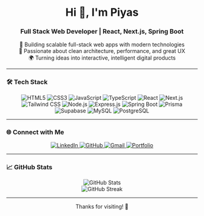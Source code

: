 <h1 align="center">Hi 👋, I'm Piyas</h1>
<h3 align="center">Full Stack Web Developer | React, Next.js, Spring Boot</h3>

<p align="center">
  🚀 Building scalable full-stack web apps with modern technologies<br/>
  🎯 Passionate about clean architecture, performance, and great UX<br/>
  🌍 Turning ideas into interactive, intelligent digital products
</p>

---

### 🛠️ Tech Stack

<p align="center">
  <img src="https://img.shields.io/badge/HTML5-E34F26?style=flat&logo=html5&logoColor=white" alt="HTML5"/>
  <img src="https://img.shields.io/badge/CSS3-1572B6?style=flat&logo=css3&logoColor=white" alt="CSS3"/>
  <img src="https://img.shields.io/badge/JavaScript-F7DF1E?style=flat&logo=javascript&logoColor=black" alt="JavaScript"/>
  <img src="https://img.shields.io/badge/TypeScript-3178C6?style=flat&logo=typescript&logoColor=white" alt="TypeScript"/>
  <img src="https://img.shields.io/badge/React-20232A?style=flat&logo=react&logoColor=61DAFB" alt="React"/>
  <img src="https://img.shields.io/badge/Next.js-000000?style=flat&logo=next.js&logoColor=white" alt="Next.js"/>
  <img src="https://img.shields.io/badge/Tailwind_CSS-38B2AC?style=flat&logo=tailwind-css&logoColor=white" alt="Tailwind CSS"/>
  <img src="https://img.shields.io/badge/Node.js-339933?style=flat&logo=node.js&logoColor=white" alt="Node.js"/>
  <img src="https://img.shields.io/badge/Express.js-000000?style=flat&logo=express&logoColor=white" alt="Express.js"/>
  <img src="https://img.shields.io/badge/Spring_Boot-6DB33F?style=flat&logo=spring-boot&logoColor=white" alt="Spring Boot"/>
  <img src="https://img.shields.io/badge/Prisma-2D3748?style=flat&logo=prisma&logoColor=white" alt="Prisma"/>
  <img src="https://img.shields.io/badge/Supabase-3ECF8E?style=flat&logo=supabase&logoColor=white" alt="Supabase"/>
  <img src="https://img.shields.io/badge/MySQL-4479A1?style=flat&logo=mysql&logoColor=white" alt="MySQL"/>
  <img src="https://img.shields.io/badge/PostgreSQL-4169E1?style=flat&logo=postgresql&logoColor=white" alt="PostgreSQL"/>
</p>

---

### 🌐 Connect with Me

<p align="center">
  <a href="https://linkedin.com/in/piyas31" target="_blank">
    <img src="https://img.shields.io/badge/LinkedIn-0A66C2?style=flat&logo=linkedin&logoColor=white" alt="LinkedIn"/>
  </a>
  <a href="https://github.com/piyas31" target="_blank">
    <img src="https://img.shields.io/badge/GitHub-181717?style=flat&logo=github&logoColor=white" alt="GitHub"/>
  </a>
  <a href="mailto:piyas.dev@gmail.com">
    <img src="https://img.shields.io/badge/Gmail-D14836?style=flat&logo=gmail&logoColor=white" alt="Gmail"/>
  </a>
  <a href="#" target="_blank">
    <img src="https://img.shields.io/badge/Portfolio-000000?style=flat&logo=vercel&logoColor=white" alt="Portfolio"/>
  </a>
</p>

---

### 📈 GitHub Stats

<p align="center">
  <img src="https://github-readme-stats.vercel.app/api?username=piyas31&show_icons=true&theme=radical" alt="GitHub Stats" />
  <br/>
  <img src="https://github-readme-streak-stats.herokuapp.com/?user=piyas31&theme=radical" alt="GitHub Streak" />
</p>

---

<p align="center">Thanks for visiting! 🚀</p>
